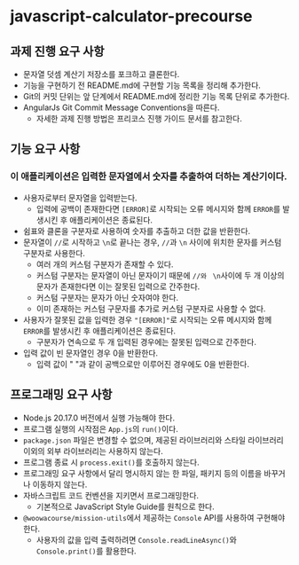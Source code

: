 # javascript-calculator-precourse

## 과제 진행 요구 사항

- 문자열 덧셈 계산기 저장소를 포크하고 클론한다.
- 기능을 구현하기 전 README.md에 구현할 기능 목록을 정리해 추가한다.
- Git의 커밋 단위는 앞 단계에서 README.md에 정리한 기능 목록 단위로 추가한다.
- AngularJs Git Commit Message Conventions을 따른다.
  - 자세한 과제 진행 방법은 프리코스 진행 가이드 문서를 참고한다.

## 기능 요구 사항
### 이 애플리케이션은 입력한 문자열에서 숫자를 추출하여 더하는 계산기이다.
- 사용자로부터 문자열을 입력받는다.
  - 입력에 공백이 존재한다면 `[ERROR]`로 시작되는 오류 메시지와 함께 `ERROR`를 발생시킨 후 애플리케이션은 종료된다.
- 쉼표와 클론을 구분자로 사용하여 숫자를 추출하고 더한 값을 반환한다.
- 문자열이 `//`로 시작하고 `\n`로 끝나는 경우, `//`과 `\n` 사이에 위치한 문자를 커스텀 구분자로 사용한다.
  - 여러 개의 커스텀 구분자가 존재할 수 있다.
  - 커스텀 구분자는 문자열이 아닌 문자이기 때문에 `//와 ` `\n`사이에 두 개 이상의 문자가 존재한다면 이는 잘못된 입력으로 간주한다.
  - 커스텀 구분자는 문자가 아닌 숫자여야 한다.
  - 이미 존재하는 커스텀 구문자를 추가로 커스텀 구분자로 사용할 수 없다.
- 사용자가 잘못된 값을 입력한 경우 `"[ERROR]"`로 시작되는 오류 메시지와 함께 `ERROR`를 발생시킨 후 애플리케이션은 종료된다.
  - 구분자가 연속으로 두 개 입력된 경우에는 잘못된 입력으로 간주한다.
- 입력 값이 빈 문자열인 경우 0을 반환한다.
  - 입력 값이 "    "과 같이 공백으로만 이루어진 경우에도 0을 반환한다.

## 프로그래밍 요구 사항
- Node.js 20.17.0 버전에서 실행 가능해야 한다.
- 프로그램 실행의 시작점은 `App.js`의 `run()`이다.
- `package.json` 파일은 변경할 수 없으며, 제공된 라이브러리와 스타일 라이브러리 이외의 외부 라이브러리는 사용하지 않는다.
- 프로그램 종료 시 `process.exit()`를 호출하지 않는다.
- 프로그래밍 요구 사항에서 달리 명시하지 않는 한 파일, 패키지 등의 이름을 바꾸거나 이동하지 않는다.
- 자바스크립트 코드 컨벤션을 지키면서 프로그래밍한다.
  - 기본적으로 JavaScript Style Guide를 원칙으로 한다.
- `@woowacourse/mission-utils`에서 제공하는 `Console` API를 사용하여 구현해야 한다.
    - 사용자의 값을 입력 출력하려면 `Console.readLineAsync()`와 `Console.print()`를 활용한다.